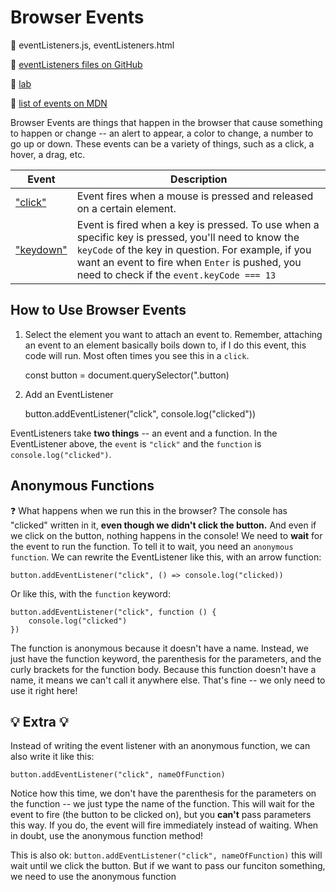 # Browser Events

📂 eventListeners.js, eventListeners.html

🔗 [eventListeners files on GitHub](https://github.com/Lasseignejk/DC-Notes/tree/main/JS/DOM/eventListeners)

🔬 [lab](https://github.com/DigitalCraftsStudents/js-lab-event-handling-exercises)

📓 [list of events on MDN](https://developer.mozilla.org/en-US/docs/Web/Events)

Browser Events are things that happen in the browser that cause something to happen or change -- an alert to appear, a color to change, a number to go up or down. These events can be a variety of things, such as a click, a hover, a drag, etc.

| Event                                                                               | Description                                                                                                                                                                                                                                              |
| ----------------------------------------------------------------------------------- | -------------------------------------------------------------------------------------------------------------------------------------------------------------------------------------------------------------------------------------------------------- |
| ["click"](https://developer.mozilla.org/en-US/docs/Web/API/Element/click_event)     | Event fires when a mouse is pressed and released on a certain element.                                                                                                                                                                                   |
| ["keydown"](https://developer.mozilla.org/en-US/docs/Web/API/Element/keydown_event) | Event is fired when a key is pressed. To use when a specific key is pressed, you'll need to know the `keyCode` of the key in question. For example, if you want an event to fire when `Enter` is pushed, you need to check if the `event.keyCode === 13` |

## How to Use Browser Events

1. Select the element you want to attach an event to. Remember, attaching an event to an element basically boils down to, if I do this event, this code will run. Most often times you see this in a `click`.

    const button = document.querySelector(".button)

2. Add an EventListener

    button.addEventListener("click", console.log("clicked"))

EventListeners take <strong>two things</strong> -- an event and a function. In the EventListener above, the `event` is `"click"` and the `function` is `console.log("clicked")`.

## Anonymous Functions

❓ What happens when we run this in the browser? The console has "clicked" written in it, <strong>even though we didn't click the button.</strong> And even if we click on the button, nothing happens in the console! We need to <strong>wait</strong> for the event to run the function. To tell it to wait, you need an `anonymous function`. We can rewrite the EventListener like this, with an arrow function:

    button.addEventListener("click", () => console.log("clicked))

Or like this, with the `function` keyword:

    button.addEventListener("click", function () {
        console.log("clicked")
    })

The function is anonymous because it doesn't have a name. Instead, we just have the function keyword, the parenthesis for the parameters, and the curly brackets for the function body. Because this function doesn't have a name, it means we can't call it anywhere else. That's fine -- we only need to use it right here!

## 💡 Extra 💡

Instead of writing the event listener with an anonymous function, we can also write it like this:

    button.addEventListener("click", nameOfFunction)

Notice how this time, we don't have the parenthesis for the parameters on the function -- we just type the name of the function. This will wait for the event to fire (the button to be clicked on), but you <strong>can't</strong> pass parameters this way. If you do, the event will fire immediately instead of waiting. When in doubt, use the anonymous function method!

This is also ok:
`button.addEventListener("click", nameOfFunction)`
this will wait until we click the button. But if we want to pass our funciton something, we need to use the anonymous function
